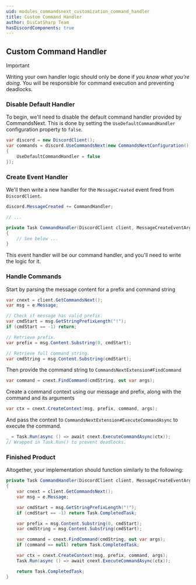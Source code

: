 ```yaml
---
uid: modules_commandsnext_customization_command_handler
title: Custom Command Handler
author: DisCatSharp Team
hasDiscordComponents: true
---
```


## Custom Command Handler

>[!IMPORTANT]
 > Writing your own handler logic should only be done if *you know what you're doing*.
 > You will be responsible for command execution and preventing deadlocks.

### Disable Default Handler

To begin, we'll need to disable the default command handler provided by CommandsNext.
This is done by setting the `UseDefaultCommandHandler` configuration property to `false`.

```cs
var discord = new DiscordClient();
var commands = discord.UseCommandsNext(new CommandsNextConfiguration()
{
    UseDefaultCommandHandler = false
});
```

### Create Event Handler

We'll then write a new handler for the `MessageCreated` event fired from `DiscordClient`.

```cs
discord.MessageCreated += CommandHandler;

// ...

private Task CommandHandler(DiscordClient client, MessageCreateEventArgs e)
{
    // See below ...
}
```
This event handler will be our command handler, and you'll need to write the logic for it.

### Handle Commands

Start by parsing the message content for a prefix and command string

```cs
var cnext = client.GetCommandsNext();
var msg = e.Message;

// Check if message has valid prefix.
var cmdStart = msg.GetStringPrefixLength("!");
if (cmdStart == -1) return;

// Retrieve prefix.
var prefix = msg.Content.Substring(0, cmdStart);

// Retrieve full command string.
var cmdString = msg.Content.Substring(cmdStart);
```

Then provide the command string to `CommandsNextExtension#FindCommand`

```cs
var command = cnext.FindCommand(cmdString, out var args);
```

Create a command context using our message and prefix, along with the command and its arguments

```cs
var ctx = cnext.CreateContext(msg, prefix, command, args);
```

And pass the context to `CommandsNextExtension#ExecuteCommandAsync` to execute the command.

```cs
_ = Task.Run(async () => await cnext.ExecuteCommandAsync(ctx));
// Wrapped in Task.Run() to prevent deadlocks.
```


### Finished Product

Altogether, your implementation should function similarly to the following:

```cs
private Task CommandHandler(DiscordClient client, MessageCreateEventArgs e)
{
    var cnext = client.GetCommandsNext();
    var msg = e.Message;

    var cmdStart = msg.GetStringPrefixLength("!");
    if (cmdStart == -1) return Task.CompletedTask;

    var prefix = msg.Content.Substring(0, cmdStart);
    var cmdString = msg.Content.Substring(cmdStart);

    var command = cnext.FindCommand(cmdString, out var args);
    if (command == null) return Task.CompletedTask;

    var ctx = cnext.CreateContext(msg, prefix, command, args);
    Task.Run(async () => await cnext.ExecuteCommandAsync(ctx));

    return Task.CompletedTask;
}
```
